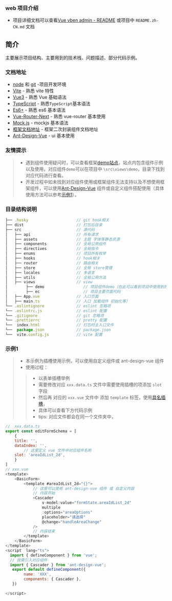 ### web 项目介绍
- 项目详细文档可以查看[Vue vben admin - README](http://note.youdao.com/noteshare?id=ac261228a2d1dbd11ae0b0f8b5ead7f9&sub=5981990498C24EF7BBAD97410AE05682) 或项目中 `README.zh-CN.md` 文档

## 简介

主要展示项目结构、主要用到的技术栈、问题描述、部分代码示例。


### 文档地址
- [node](http://nodejs.org/) 和 [git](https://git-scm.com/) -项目开发环境
- [Vite](https://vitejs.dev/) - 熟悉 vite 特性
- [Vue3](https://v3.vuejs.org/) - 熟悉 Vue 基础语法
- [TypeScript](https://www.typescriptlang.org/) - 熟悉`TypeScript`基本语法
- [Es6+](http://es6.ruanyifeng.com/) - 熟悉 es6 基本语法
- [Vue-Router-Next](https://next.router.vuejs.org/) - 熟悉 vue-router 基本使用
- [Mock.js](https://github.com/nuysoft/Mock) - mockjs 基本语法
- [框架文档地址](https://vvbin.cn/doc-next/) - 框架二次封装组件文档地址
- [Ant-Design-Vue](https://2x.antdv.com/docs/vue/introduce-cn/) - ui 基本使用


### 友情提示

 > - 遇到组件使用疑问时，可以查看框架[demo站点](https://vvbin.cn/next/)，站点内包含组件示例以及使用，对应组件`demo`可以在项目中 `\src\views\demo`，目录下找到对应代码进行查看。
 > - 开发过程中如未找到对应组件使用或框架组件无法支持以及不想使用框架组件，可以使用[Ant-Design-Vue](https://2x.antdv.com/docs/vue/introduce-cn/) 组件或自定义组件搭配使用（具体使用方法可以参考[示例1](#示例1)）。

### 目录结构说明

```javascript
├── .husky                     // git hook相关
├── dist                       // 打包后目录
├── src                        // 源代码
│   ├── api                    // 所有请求
│   ├── assets                 // 主题 字体等静态资源
│   ├── components             // 全局公用组件
│   ├── directives             // 全局指令
│   ├── enums                  // 项目所有枚举
│   ├── hooks                  // hook相关
│   ├── router                 // 路由相关
│   ├── store                  // 全局 store管理
│   ├── locales                // 多语言
│   ├── utils                  // 全局公用方法
│   ├── views                  // view
│        ├── demo                 // 项目组件demo（在此可以看到项目中使用到的组件示例代码）
│        ├── ec                   // 项目主要页面代码
│   ├── App.vue                // 入口页面
│   ├── main.ts                // 入口 加载组件 初始化等）
└── .eslintignore              // eslint 忽略项
└── .eslintrc.js               // eslint 配置
└── .gitignore                 // git 忽略项
└── .prettierrc                // pretty 配置
└──  index.html                // 打包时主入口文件
└──  package.json              // package.json
└──  vite.config.js            // vite 配置

```

### 示例1
> - 本示例为插槽使用示例，可以使用自定义组件或 ant-design-vue 组件
> - 使用过程：
> > - 以表单插槽举例
> > - 需要修改对应 `xxx.data.ts` 文件中需要使用插槽的项添加 `slot` 字段
> > - 然后再 对应的 `xxx.vue` 文件中 添加 `template` 标签，使用[具名插槽](https://v3.cn.vuejs.org/guide/component-slots.html#%E5%85%B7%E5%90%8D%E6%8F%92%E6%A7%BD)，
> > - 具体可以查看下方代码示例
> > - tips: 对应文件都会在同一个文件夹中，

```javascript
//  xxx.data.ts 
export const editFormSchema = [
	{
    title: '',
    dataIndex: '',
		// 这里定义 vue 文件中对应组件名称
    slot: 'areaIdList_2d',
	}
]
// xxx.vue
<template>
	<BasicForm>
		<template #areaIdList_2d="{}">
		    // 这里可以使用 ant-design-vue 组件 或 自定义内容
		    // 内容开始
			<Cascader
				v-model:value="formState.areaIdList_2d"
				multiple
				:options="areaOptions"
				placeholder="请选择"
				@change="handleAreaChange"
			/>
			// 内容结束
		</template>
	</BasicForm>
</template>
<script  lang="ts">
  import { defineComponent } from 'vue';
  // 按需引入对应组件
  import { Cascader } from 'ant-design-vue';
   export default defineComponent({
        name: 'XXX',
        components: { Cascader },
   })
  
</script>
```